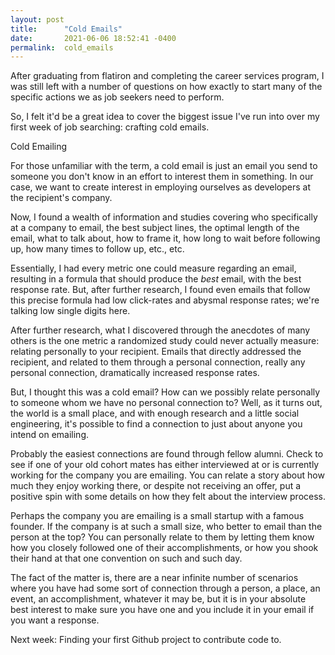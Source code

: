 ```yaml
---
layout: post
title:      "Cold Emails"
date:       2021-06-06 18:52:41 -0400
permalink:  cold_emails
---
```


After graduating from flatiron and completing the career services program, I was still left with a number of questions on how exactly to start many of the specific actions we as job seekers need to perform.

So, I felt it'd be a great idea to cover the biggest issue I've run into over my first week of job searching: crafting cold emails.

Cold Emailing

For those unfamiliar with the term, a cold email is just an email you send to someone you don't know in an effort to interest them in something. In our case, we want to create interest in employing ourselves as developers at the recipient's company.

Now, I found a wealth of information and studies covering who specifically at a company to email, the best subject lines, the optimal length of the email, what to talk about, how to frame it, how long to wait before following up, how many times to follow up, etc., etc. 

Essentially, I had every metric one could measure regarding an email, resulting in a formula that should produce the *best* email, with the best response rate. But, after further research, I found even emails that follow this precise formula had low click-rates and abysmal response rates; we're talking low single digits here. 

After further research, what I discovered through the anecdotes of many others is the one metric a randomized study could never actually measure: relating personally to your recipient. Emails that directly addressed the recipient, and related to them through a personal connection, really any personal connection, dramatically increased response rates.

But, I thought this was a cold email? How can we possibly relate personally to someone whom we have no personal connection to? Well, as it turns out, the world is a small place, and with enough research and a little social engineering, it's possible to find a connection to just about anyone you intend on emailing.

Probably the easiest connections are found through fellow alumni. Check to see if one of your old cohort mates has either interviewed at or is currently working for the company you are emailing. You can relate a story about how much they enjoy working there, or despite not receiving an offer, put a positive spin with some details on how they felt about the interview process.

Perhaps the company you are emailing is a small startup with a famous founder. If the company is at such a small size, who better to email than the person at the top? You can personally relate to them by letting them know how you closely followed one of their accomplishments, or how you shook their hand at that one convention on such and such day.

The fact of the matter is, there are a near infinite number of scenarios where you have had some sort of connection through a person, a place, an event, an accomplishment, whatever it may be, but it is in your absolute best interest to make sure you have one and you include it in your email if you want a response. 

Next week: Finding your first Github project to contribute code to.
